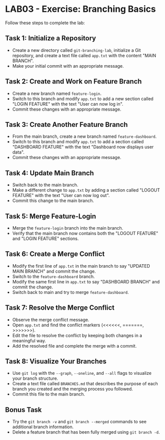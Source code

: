 # LAB03 - Exercise: Branching Basics

Follow these steps to complete the lab:

## Task 1: Initialize a Repository
* Create a new directory called `git-branching-lab`, initialize a Git repository, and create a text file called `app.txt` with the content "MAIN BRANCH".
* Make your initial commit with an appropriate message.

## Task 2: Create and Work on Feature Branch
* Create a new branch named `feature-login`.
* Switch to this branch and modify `app.txt` to add a new section called "LOGIN FEATURE" with the text "User can now log in".
* Commit these changes with an appropriate message.

## Task 3: Create Another Feature Branch
* From the main branch, create a new branch named `feature-dashboard`.
* Switch to this branch and modify `app.txt` to add a section called "DASHBOARD FEATURE" with the text "Dashboard now displays user data".
* Commit these changes with an appropriate message.

## Task 4: Update Main Branch
* Switch back to the main branch.
* Make a different change to `app.txt` by adding a section called "LOGOUT FEATURE" with the text "User can now log out".
* Commit this change to the main branch.

## Task 5: Merge Feature-Login
* Merge the `feature-login` branch into the main branch.
* Verify that the main branch now contains both the "LOGOUT FEATURE" and "LOGIN FEATURE" sections.

## Task 6: Create a Merge Conflict
* Modify the first line of `app.txt` in the main branch to say "UPDATED MAIN BRANCH" and commit the change.
* Switch to the `feature-dashboard` branch.
* Modify the same first line in `app.txt` to say "DASHBOARD BRANCH" and commit the change.
* Switch back to main and try to merge `feature-dashboard`.

## Task 7: Resolve the Merge Conflict
* Observe the merge conflict message.
* Open `app.txt` and find the conflict markers (<<<<<<, =======, >>>>>>>).
* Edit the file to resolve the conflict by keeping both changes in a meaningful way.
* Add the resolved file and complete the merge with a commit.

## Task 8: Visualize Your Branches
* Use `git log` with the `--graph`, `--oneline`, and `--all` flags to visualize your branch structure.
* Create a text file called `BRANCHES.md` that describes the purpose of each branch you created and the merging process you followed.
* Commit this file to the main branch.

## Bonus Task
* Try the `git branch -v` and `git branch --merged` commands to see additional branch information.
* Delete a feature branch that has been fully merged using `git branch -d`. 